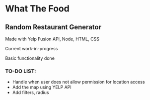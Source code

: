 # What The Food
## Random Restaurant Generator

Made with Yelp Fusion API, Node, HTML, CSS

Current work-in-progress

Basic functionality done

### TO-DO LIST:
* Handle when user does not allow permission for location access
* Add the map using YELP API
* Add filters, radius
